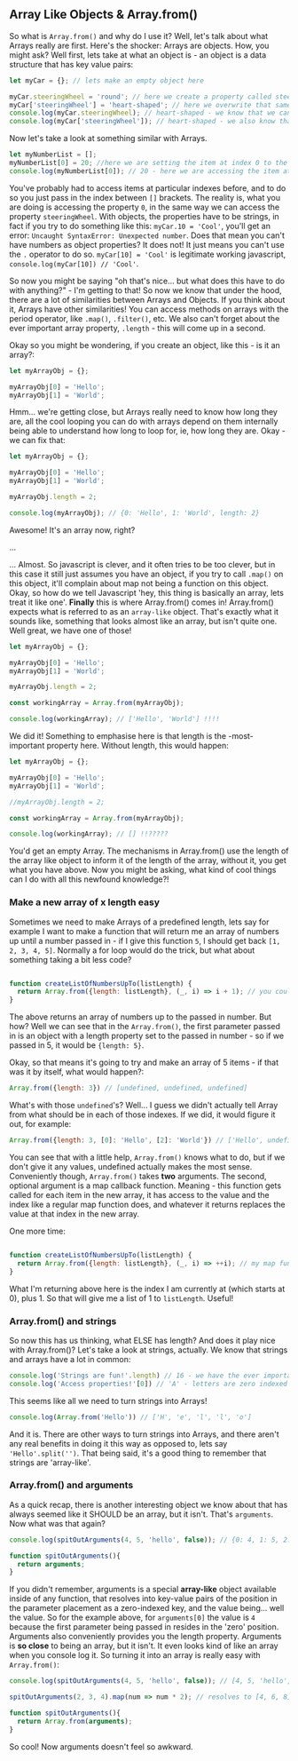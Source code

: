 ## Array Like Objects & Array.from() 
 
 So what is `Array.from()` and why do I use it? Well, let's talk about what Arrays really are first. 
 Here's the shocker: Arrays are objects. How, you might ask?
 Well first, lets take at what an object is - an object is a data structure that has key value pairs:
 
 ```js
 let myCar = {}; // lets make an empty object here
 
 myCar.steeringWheel = 'round'; // here we create a property called steeringWheel, setting it to 'round'
 myCar['steeringWheel'] = 'heart-shaped'; // here we overwrite that same property, the end result is the same as above
 console.log(myCar.steeringWheel); // heart-shaped - we know that we can access properties on objects with the . operator
 console.log(myCar['steeringWheel']); // heart-shaped - we also know that we can access properties using [ ] brackets and the string name
```

Now let's take a look at something similar with Arrays.

```js
let myNumberList = [];
myNumberList[0] = 20; //here we are setting the item at index 0 to the value of 20. Look familiar?
console.log(myNumberList[0]); // 20 - here we are accessing the item at index 0
```

You've probably had to access items at particular indexes before, and to do so you just pass in the index between `[]` brackets. The reality is, what you are doing
is accessing the property `0`, in the same way we can access the property `steeringWheel`. With objects, the properties have to be strings, in fact if you try to do something like this:
`myCar.10 = 'Cool'`, you'll get an error: `Uncaught SyntaxError: Unexpected number`. Does that mean you can't have numbers as object properties? It does not! It just means you can't use the `.` 
operator to do so. `myCar[10] = 'Cool'` is legitimate working javascript, `console.log(myCar[10]) // 'Cool'`.

So now you might be saying "oh that's nice... but what does this have to do with anything?" - I'm getting to that! So now we know that under the hood, there are a lot of similarities between
Arrays and Objects. If you think about it, Arrays have other similarities! You can access methods on arrays with the period operator, like `.map()`, `.filter()`, etc. We also can't forget about the 
ever important array property, `.length` - this will come up in a second.

Okay so you might be wondering, if you create an object, like this - is it an array?:

```js
let myArrayObj = {};

myArrayObj[0] = 'Hello';
myArrayObj[1] = 'World';
```

Hmm... we're getting close, but Arrays really need to know how long they are, all the cool looping you can do with arrays depend on them
internally being able to understand how long to loop for, ie, how long they are. Okay - we can fix that:

```js
let myArrayObj = {};

myArrayObj[0] = 'Hello';
myArrayObj[1] = 'World';

myArrayObj.length = 2;

console.log(myArrayObj); // {0: 'Hello', 1: 'World', length: 2}
```

Awesome! It's an array now, right?

...

... Almost. So javascript is clever, and it often tries to be too clever, but in this case it still just assumes you have an object, if you try to call `.map()` on
this object, it'll complain about map not being a function on this object. Okay, so how do we tell Javascript 'hey, this thing is basically an array, lets treat it like one'.
**Finally** this is where Array.from() comes in! Array.from() expects what is referred to as an `array-like` object. That's exactly what it sounds like,
something that looks almost like an array, but isn't quite one. Well great, we have one of those!

```js
let myArrayObj = {};

myArrayObj[0] = 'Hello';
myArrayObj[1] = 'World';

myArrayObj.length = 2;

const workingArray = Array.from(myArrayObj);

console.log(workingArray); // ['Hello', 'World'] !!!!

```

We did it! Something to emphasise here is that length is the -most- important property here. Without length, this would happen:

```js
let myArrayObj = {};

myArrayObj[0] = 'Hello';
myArrayObj[1] = 'World';

//myArrayObj.length = 2;

const workingArray = Array.from(myArrayObj);

console.log(workingArray); // [] !!?????

```

You'd get an empty Array. The mechanisms in Array.from() use the length of the array like object to inform it of the length of the array,
without it, you get what you have above. Now you might be asking, what kind of cool things can I do with all this newfound knowledge?!


### Make a new array of x length easy

Sometimes we need to make Arrays of a predefined length, lets say for example I want to make a function that will return me an array 
of numbers up until a number passed in - if I give this function `5`, I should get back `[1, 2, 3, 4, 5]`. Normally a for loop would do the trick, but what about
something taking a bit less code?

```js

function createListOfNumbersUpTo(listLength) {
  return Array.from({length: listLength}, (_, i) => i + 1); // you could also write it ++i if you want to be fancier
}
```
The above returns an array of numbers up to the passed in number. But how? Well we can see that in the `Array.from()`, the first
parameter passed in is an object with a length property set to the passed in number - so if we passed in 5, it would be `{length: 5}`.

Okay, so that means it's going to try and make an array of 5 items - if that was it by itself, what would happen?:

```js
Array.from({length: 3}) // [undefined, undefined, undefined]
```

What's with those `undefined`'s? Well... I guess we didn't actually tell Array from what should be in each of those indexes. If we did, it would figure it out,
for example:


```js
Array.from({length: 3, [0]: 'Hello', [2]: 'World'}) // ['Hello', undefined, 'World']
```
You can see that with a little help, `Array.from()` knows what to do, but if we don't give it any values, undefined actually makes the most sense. 
Conveniently though, `Array.from()` takes **two** arguments. The second, optional argument is a map callback function. Meaning - this function gets called for each item
in the new array, it has access to the value and the index like a regular map function does, and whatever it returns replaces the value at that index in the new array.

One more time:
```js

function createListOfNumbersUpTo(listLength) {
  return Array.from({length: listLength}, (_, i) => ++i); // my map function is ignoring the value, so I like to use _ to indicate that
}
```
What I'm returning above here is the index I am currently at (which starts at 0), plus 1. So that will give me a list of 1 to `listLength`. Useful!

### Array.from() and strings

So now this has us thinking, what ELSE has length? And does it play nice with Array.from()? Let's take a look at strings, actually. We know that strings and arrays have a lot in common:

```js
console.log('Strings are fun!'.length) // 16 - we have the ever important length property on strings!
console.log('Access properties!'[0]) // 'A' - letters are zero indexed in strings!
```

This seems like all we need to turn strings into Arrays!

```js
console.log(Array.from('Hello')) // ['H', 'e', 'l', 'l', 'o']
```

And it is. There are other ways to turn strings into Arrays, and there aren't any real benefits in doing it this way as opposed to, lets say `'Hello'.split('')`. That being said, it's a good thing to
remember that strings are 'array-like'.

### Array.from() and arguments

As a quick recap, there is another interesting object we know about that has always seemed like it SHOULD be an array, but it isn't.
That's `arguments`. Now what was that again?

```js
console.log(spitOutArguments(4, 5, 'hello', false)); // {0: 4, 1: 5, 2: 'hello', 3: false, length: 4} or [4, 5, 'hello', false], but still not an actual array

function spitOutArguments(){
  return arguments;
}
```
If you didn't remember, arguments is a special  **array-like** object available inside of any function, that resolves into key-value
pairs of the position in the parameter placement as a zero-indexed key, and the value being... well the value. So for the example above,
for `arguments[0]` the value is `4` because the first parameter being passed in resides in the 'zero' position. Arguments also conveniently provides
you the length property. Arguments is **so close** to being an array, but it isn't. It even looks kind of like an array when you console log it. So turning it into an array is really
easy with `Array.from()`:

```js
console.log(spitOutArguments(4, 5, 'hello', false)); // [4, 5, 'hello', false] and is now a real array!!!

spitOutArguments(2, 3, 4).map(num => num * 2); // resolves to [4, 6, 8]

function spitOutArguments(){
  return Array.from(arguments);
}
```

So cool! Now arguments doesn't feel so awkward.
